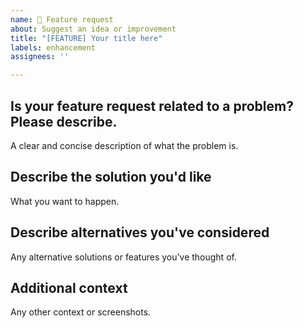 ```yaml
---
name: 🚀 Feature request
about: Suggest an idea or improvement
title: "[FEATURE] Your title here"
labels: enhancement
assignees: ''

---
```


## Is your feature request related to a problem? Please describe.
A clear and concise description of what the problem is.

## Describe the solution you'd like
What you want to happen.

## Describe alternatives you've considered
Any alternative solutions or features you’ve thought of.

## Additional context
Any other context or screenshots.
